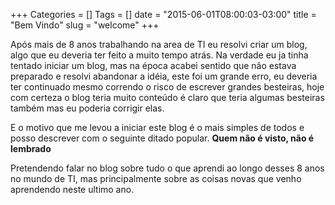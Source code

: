 +++
Categories = []
Tags = []
date = "2015-06-01T08:00:03-03:00"
title = "Bem Vindo"
slug = "welcome"
+++

Após mais de 8 anos trabalhando na area de TI eu resolvi criar um blog, algo que eu deveria ter feito a muito tempo atrás. Na verdade eu ja tinha tentado iniciar um blog, mas na época acabei sentido que não estava preparado e resolvi abandonar a idéia, este foi um grande erro, eu deveria ter continuado mesmo correndo o risco de escrever grandes besteiras, hoje com certeza o blog teria muito conteúdo é claro que teria algumas besteiras também mas eu poderia corrigir elas.

E o motivo que me levou a iniciar este blog é o mais simples de todos e posso descrever com o seguinte ditado popular. **Quem não é visto, não é lembrado**

Pretendendo falar no blog sobre tudo o que aprendi ao longo desses 8 anos no mundo de TI, mas principalmente sobre as coisas novas que venho aprendendo neste ultimo ano.
